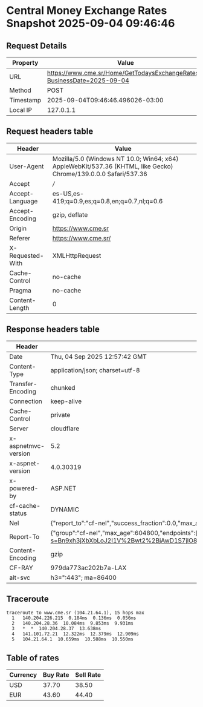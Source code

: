 # Central Money Exchange Rates Snapshot 2025-09-04 09:46:46
## Request Details

| Property | Value |
|----------|-------|
| URL | https://www.cme.sr/Home/GetTodaysExchangeRates/?BusinessDate=2025-09-04 |
| Method | POST |
| Timestamp | 2025-09-04T09:46:46.496026-03:00 |
| Local IP | 127.0.1.1 |
    
## Request headers table

| Header | Value |
|--------|-------|
| User-Agent | Mozilla/5.0 (Windows NT 10.0; Win64; x64) AppleWebKit/537.36 (KHTML, like Gecko) Chrome/139.0.0.0 Safari/537.36 |
| Accept | */* |
| Accept-Language | es-US,es-419;q=0.9,es;q=0.8,en;q=0.7,nl;q=0.6 |
| Accept-Encoding | gzip, deflate |
| Origin | https://www.cme.sr |
| Referer | https://www.cme.sr/ |
| X-Requested-With | XMLHttpRequest |
| Cache-Control | no-cache |
| Pragma | no-cache |
| Content-Length | 0 |

    
## Response headers table
| Header | Value |
|--------|-------|
| Date | Thu, 04 Sep 2025 12:57:42 GMT |
| Content-Type | application/json; charset=utf-8 |
| Transfer-Encoding | chunked |
| Connection | keep-alive |
| Cache-Control | private |
| Server | cloudflare |
| x-aspnetmvc-version | 5.2 |
| x-aspnet-version | 4.0.30319 |
| x-powered-by | ASP.NET |
| cf-cache-status | DYNAMIC |
| Nel | {"report_to":"cf-nel","success_fraction":0.0,"max_age":604800} |
| Report-To | {"group":"cf-nel","max_age":604800,"endpoints":[{"url":"https://a.nel.cloudflare.com/report/v4?s=Bn9xh3jXbXbLoJ2I1V%2Bwt2%2BjAwD1S7jlO8biIOAxSQiMyhfxrIuApvzuh0rvasJZlHZG3fjkjasHCwFkfuvKnqnNQJENbgOhwnI%3D"}]} |
| Content-Encoding | gzip |
| CF-RAY | 979da773ac202b7a-LAX |
| alt-svc | h3=":443"; ma=86400 |

## Traceroute 

```
traceroute to www.cme.sr (104.21.64.1), 15 hops max
  1   140.204.226.215  0.184ms  0.136ms  0.056ms 
  2   140.204.28.36  10.084ms  9.853ms  9.931ms 
  3   *  *  140.204.28.37  13.638ms 
  4   141.101.72.21  12.322ms  12.379ms  12.909ms 
  5   104.21.64.1  10.659ms  10.588ms  10.550ms 

```


## Table of rates

| Currency | Buy Rate | Sell Rate |
|----------|----------|-----------|
| USD | 37.70 | 38.50 |
| EUR | 43.60 | 44.40 |
